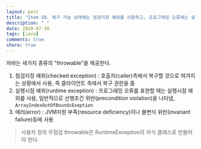 ```yaml
---
layout: post
title: "Item 58. 복구 가능 상태에는 점검지정 예외를 사용하고, 프로그래밍 오류에는 실행지점 예외를 이용하라."
description: " "
date: 2020-07-30
tags: [java]
comments: true
share: true
---
```



자바는 세가지 종류의 "throwable"을 제공한다.
1. 점검지정 예외(checked exception) : 호출자(caller)측에서 복구할 것으로 여겨지는 상황에서 사용, 즉 클라이언트 측에서 복구 권한을 줌
2. 실행시점 예외(runtime exception) : 프로그래밍 오류를 표현할 때는 실행시점 예외를 사용, 
   일반적으로 선행조건 위반(precondition violation)을 나타냄, ```ArrayIndexOutOfBoundsExeption```
3. 에러(error) : JVM자원 부족(resource deficiency)이나 불변식 위반(invariant failure)등에 사용


> 사용자 정의 무점검 throwable은 RuntimeException의 자식 클래스로 만들어야 한다.